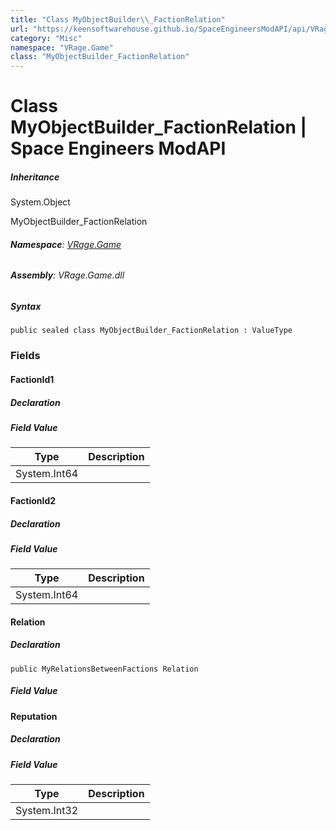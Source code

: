 ```yaml
---
title: "Class MyObjectBuilder\\_FactionRelation"
url: "https://keensoftwarehouse.github.io/SpaceEngineersModAPI/api/VRage.Game.MyObjectBuilder_FactionRelation.html"
category: "Misc"
namespace: "VRage.Game"
class: "MyObjectBuilder_FactionRelation"
---
```


# Class MyObjectBuilder\_FactionRelation | Space Engineers ModAPI

##### Inheritance

System.Object

MyObjectBuilder\_FactionRelation

###### **Namespace**: [VRage.Game](https://keensoftwarehouse.github.io/SpaceEngineersModAPI/api/VRage.Game.html)

###### **Assembly**: VRage.Game.dll

##### Syntax

```
public sealed class MyObjectBuilder_FactionRelation : ValueType
```

### [](#fields)Fields

#### [](#VRage_Game_MyObjectBuilder_FactionRelation_FactionId1)FactionId1

##### Declaration

##### Field Value

| Type | Description |
| --- | --- |
| System.Int64 |     |

#### [](#VRage_Game_MyObjectBuilder_FactionRelation_FactionId2)FactionId2

##### Declaration

##### Field Value

| Type | Description |
| --- | --- |
| System.Int64 |     |

#### [](#VRage_Game_MyObjectBuilder_FactionRelation_Relation)Relation

##### Declaration

```
public MyRelationsBetweenFactions Relation
```

##### Field Value

#### [](#VRage_Game_MyObjectBuilder_FactionRelation_Reputation)Reputation

##### Declaration

##### Field Value

| Type | Description |
| --- | --- |
| System.Int32 |     |
